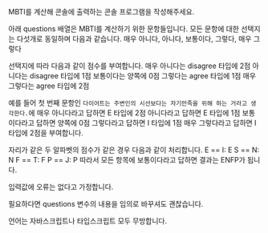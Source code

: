 MBTI를 계산해 콘솔에 출력하는 콘솔 프로그램을 작성해주세요.

아래 questions 배열은 MBTI를 계산하기 위한 문항들입니다.
모든 문항에 대한 선택지는 다섯개로 동일하며 다음과 같습니다.
매우 아니다, 아니다, 보통이다, 그렇다, 매우 그렇다

선택지에 따라 다음과 같이 점수를 부여합니다.
매우 아니다는 disagree 타입에 2점
아니다는 disagree 타입에 1점
보통이다는 양쪽에 0점
그렇다는 agree 타입에 1점
매우 그렇다는 agree 타입에 2점

예를 들어 첫 번째 문항인 `다이어트는 주변인의 시선보다는 자기만족을 위해 하는 거라고 생각한다.`에
매우 아니다라고 답하면 E 타입에 2점
아니다라고 답하면 E 타입에 1점
보통이다라고 답하면 양쪽에 0점
그렇다라고 답하면 I 타입에 1점
매우 그렇다라고 답하면 I 타입에 2점을 부여합니다.

자리가 같은 두 알파벳의 점수가 같은 경우 다음과 같이 처리합니다.
E == I: E
S == N: N
F == T: F
P == J: P
따라서 모든 항목에 보통이다라고 답하면 결과는 ENFP가 됩니다.

입력값에 오류는 없다고 가정합니다.

필요하다면 questions 변수의 내용을 임의로 바꾸셔도 괜찮습니다.

언어는 자바스크립트나 타입스크립트 모두 무방합니다.


